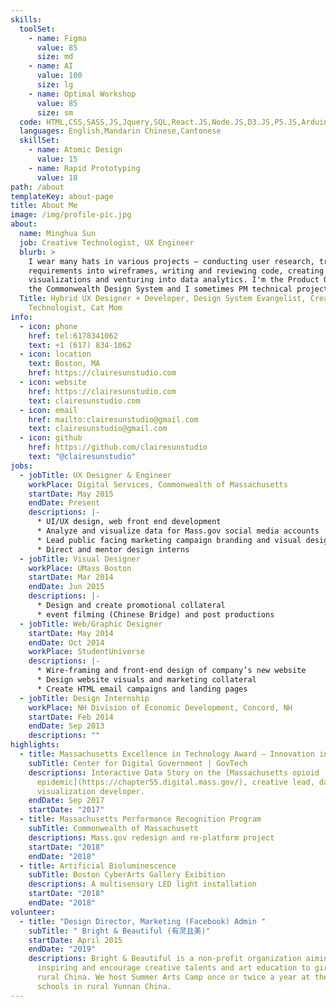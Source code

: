 ```yaml
---
skills:
  toolSet:
    - name: Figma
      value: 85
      size: md
    - name: AI
      value: 100
      size: lg
    - name: Optimal Workshop
      value: 85
      size: sm
  code: HTML,CSS,SASS,JS,Jquery,SQL,React.JS,Node.JS,D3.JS,P5.JS,Arduino,Processing,GTM,Drupal,Twig,Git,Regex,R,ggplot2,Python,Pandas,AWS
  languages: English,Mandarin Chinese,Cantonese
  skillSet:
    - name: Atomic Design
      value: 15
    - name: Rapid Prototyping
      value: 18
path: /about
templateKey: about-page
title: About Me
image: /img/profile-pic.jpg
about:
  name: Minghua Sun
  job: Creative Technologist, UX Engineer
  blurb: >
    I wear many hats in various projects — conducting user research, translating
    requirements into wireframes, writing and reviewing code, creating data
    visualizations and venturing into data analytics. I'm the Product Owner of
    the Commonwealth Design System and I sometimes PM technical projects.
  Title: Hybrid UX Designer + Developer, Design System Evangelist, Creative
    Technologist, Cat Mom
info:
  - icon: phone
    href: tel:6178341062
    text: +1 (617) 834-1062
  - icon: location
    text: Boston, MA
    href: https://clairesunstudio.com
  - icon: website
    href: https://clairesunstudio.com
    text: clairesunstudio.com
  - icon: email
    href: mailto:clairesunstudio@gmail.com
    text: clairesunstudio@gmail.com
  - icon: github
    href: https://github.com/clairesunstudio
    text: "@clairesunstudio"
jobs:
  - jobTitle: UX Designer & Engineer
    workPlace: Digital Services, Commonwealth of Massachusetts
    startDate: May 2015
    endDate: Present
    descriptions: |-
      * UI/UX design, web front end development
      * Analyze and visualize data for Mass.gov social media accounts
      * Lead public facing marketing campaign branding and visual design
      * Direct and mentor design interns
  - jobTitle: Visual Designer
    workPlace: UMass Boston
    startDate: Mar 2014
    endDate: Jun 2015
    descriptions: |-
      * Design and create promotional collateral
      * event filming (Chinese Bridge) and post productions
  - jobTitle: Web/Graphic Designer
    startDate: May 2014
    endDate: Oct 2014
    workPlace: StudentUniverse
    descriptions: |-
      * Wire-framing and front-end design of company’s new website
      * Design website visuals and marketing collateral
      * Create HTML email campaigns and landing pages
  - jobTitle: Design Internship
    workPlace: NH Division of Economic Development, Concord, NH
    startDate: Feb 2014
    endDate: Sep 2013
    descriptions: ""
highlights:
  - title: Massachusetts Excellence in Technology Award – Innovation in Data Science
    subTitle: Center for Digital Government | GovTech
    descriptions: Interactive Data Story on the [Massachusetts opioid
      epidemic](https://chapter55.digital.mass.gov/), creative lead, data
      visualization developer.
    endDate: Sep 2017
    startDate: "2017"
  - title: Massachusetts Performance Recognition Program
    subTitle: Commonwealth of Massachusett
    descriptions: Mass.gov redesign and re-platform project
    startDate: "2018"
    endDate: "2018"
  - title: Artificial Bioluminescence
    subTitle: Boston CyberArts Gallery Exibition
    descriptions: A multisensory LED light installation
    startDate: "2018"
    endDate: "2018"
volunteer:
  - title: "Design Director, Marketing (Facebook) Admin "
    subTitle: " Bright & Beautiful (有灵且美)"
    startDate: April 2015
    endDate: "2019"
    descriptions: Bright & Beautiful is a non-profit organization aiming at
      inspiring and encourage creative talents and art education to girls in
      rural China. We host Summer Arts Camp once or twice a year at the middle
      schools in rural Yunnan China.
---
```

